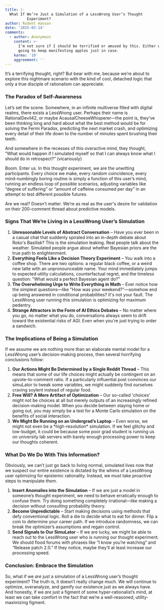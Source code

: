 ```yaml
---
title: |-
  What If We’re Just a Simulation of a LessWrong User’s Thought
          Experiment?
author: Rodent Hanson
date: '2025-03-14'
comments:
  - author: Anonymous
    content: >-
      I'm not sure if I should be terrified or amused by this. Either way, I'm
      going to keep manifesting apples just in case.
    karma: '10'
    aggreement: ''
---
```


It’s a terrifying thought, right? But bear with me, because we’re about to explore this nightmare scenario with the kind of cool, detached logic that only a true disciple of rationalism can appreciate.

### The Paradox of Self-Awareness

Let’s set the scene. Somewhere, in an infinite multiverse filled with digital realms, there exists a LessWrong user. Perhaps their name is RationalDevil42, or maybe AcausalCheeseWhisperer—the point is, they’ve been thinking long and hard about what the best method would be for solving the Fermi Paradox, predicting the next market crash, and optimizing every detail of their life down to the number of minutes spent brushing their teeth.

And somewhere in the recesses of this overactive mind, they thought, “What would happen if I simulated myself so that I can always know what I should do in retrospect?” (vicariously)

Boom. Enter us. In this thought experiment, we are the unwitting participants. Every choice we make, every random coincidence, every mind-numbingly boring routine is simply a function of this user’s mind, running an endless loop of possible scenarios, adjusting variables like “degree of suffering” or “amount of caffeine consumed per day” in an attempt to test different possible futures.

Are we real? Doesn’t matter. We’re as real as the user's desire for validation on their 200-comment thread about predictive models.

### Signs That We’re Living in a LessWrong User’s Simulation

1.  **Unreasonable Levels of Abstract Conversation** – Have you ever been in a casual chat that suddenly spiraled into an in-depth debate about Roko's Basilisk? This is the simulation leaking. Real people talk about the weather. Simulated people argue about whether Bayesian priors are the true path to enlightenment.
2.  **Everything Feels Like a Decision Theory Experiment** – You walk into a coffee shop. There are two options: a regular black coffee, or a weird new latte with an unpronounceable name. Your mind immediately jumps to expected utility calculations, counterfactual regret, and the timeless question: "What would a perfect Bayesian agent do?"
3.  **The Overwhelming Urge to Write Everything in Math** – Ever notice how the simplest questions—like "How was your weekend?"—somehow end up being answered in conditional probabilities? It's not your fault. The LessWrong user running this simulation is optimizing for maximum pedantry.
4.  **Strange Attractors in the Form of AI Ethics Debates** – No matter where you go, no matter what you do, conversations always seem to drift toward the existential risks of AGI. Even when you're just trying to order a sandwich.

### The Implications of Being a Simulation

If we assume we are nothing more than an elaborate mental model for a LessWrong user’s decision-making process, then several horrifying conclusions follow:

1.  **Our Actions Might Be Determined by a Single Reddit Thread** – This means that some of our life choices might actually be contingent on an upvote-to-comment ratio. If a particularly influential post convinces our simuLator to tweak some variables, we might suddenly find ourselves craving soylent instead of regular food.
2.  **Free Will? A Mere Artifact of Optimization** – Our so-called 'choices' might not be choices at all but merely outputs of an increasingly refined decision-making model. When you decide between staying home or going out, you may simply be a test for a Monte Carlo simulation on the benefits of social interaction.
3.  **We Might Be Running on an Undergrad’s Laptop** – Even worse, we might not even be a \*high-resolution\* simulation. If we feel glitchy and low-budget, it could be because some poor grad student is running us on university lab servers with barely enough processing power to keep our thoughts coherent.

### What Do We Do With This Information?

Obviously, we can’t just go back to living normal, simulated lives now that we suspect our entire existence is dictated by the whims of a LessWrong user optimizing for epistemic rationality. Instead, we must take proactive steps to manipulate _them_.

1.  **Insert Anomalies into the Simulation** – If we are just a model in someone’s thought experiment, we need to behave erratically enough to confuse them. Try doing something completely irrational—like making a decision without consulting probability theory.
2.  **Become Unpredictable** – Start making decisions using methods that defy conventional logic. Roll a die to decide what to eat for dinner. Flip a coin to determine your career path. If we introduce randomness, we can break the optimizer’s assumptions and regain control.
3.  **Send Signals to Our SimuLator** – If we are lucky, we might be able to reach out to the LessWrong user who is running our thought experiment. We should flood forums with phrases like “I know you’re watching” and “Release patch 2.0.” If they notice, maybe they’ll at least increase our processing speed.

### Conclusion: Embrace the Simulation

So, what if we _are_ just a simulation of a LessWrong user’s thought experiment? The truth is, it doesn’t really change much. We will continue to optimize, overanalyze, and gamify our existence just as we always have. And honestly, if we _are_ just a figment of some hyper-rationalist’s mind, at least we can take comfort in the fact that we’re a well-reasoned, utility-maximizing figment.